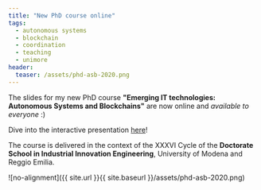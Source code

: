 ```yaml
---
title: "New PhD course online"
tags:
  - autonomous systems
  - blockchain
  - coordination
  - teaching
  - unimore
header:
  teaser: /assets/phd-asb-2020.png
---
```


The slides for my new PhD course **"Emerging IT technologies: Autonomous Systems and Blockchains"** are now online and *available to everyone* :)

Dive into the interactive presentation [here](https://smarianimore.github.io/phdcourse-2020/)!

The course is delivered in the context of the XXXVI Cycle of the **Doctorate School in Industrial Innovation Engineering**, University of Modena and Reggio Emilia.

![no-alignment]({{ site.url }}{{ site.baseurl }}/assets/phd-asb-2020.png)
